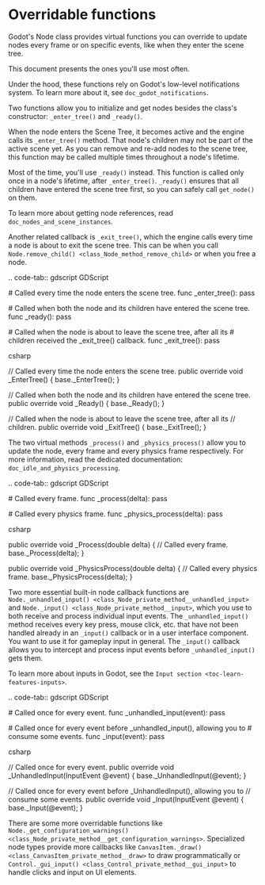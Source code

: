 # Overridable functions

Godot's Node class provides virtual functions you can override to update
nodes every frame or on specific events, like when they enter the scene
tree.

This document presents the ones you'll use most often.

Under the hood, these functions rely on Godot's low-level notifications
system. To learn more about it, see `doc_godot_notifications`.

Two functions allow you to initialize and get nodes besides the class's
constructor: `_enter_tree()` and `_ready()`.

When the node enters the Scene Tree, it becomes active and the engine
calls its `_enter_tree()` method. That node's children may not be part
of the active scene yet. As you can remove and re-add nodes to the scene
tree, this function may be called multiple times throughout a node's
lifetime.

Most of the time, you'll use `_ready()` instead. This function is called
only once in a node's lifetime, after `_enter_tree()`. `_ready()`
ensures that all children have entered the scene tree first, so you can
safely call `get_node()` on them.

To learn more about getting node references, read
`doc_nodes_and_scene_instances`.

Another related callback is `_exit_tree()`, which the engine calls every
time a node is about to exit the scene tree. This can be when you call
`Node.remove_child()
<class_Node_method_remove_child>` or when you free a node.

.. code-tab:: gdscript GDScript

\# Called every time the node enters the scene tree. func
\_enter\_tree(): pass

\# Called when both the node and its children have entered the scene
tree. func \_ready(): pass

\# Called when the node is about to leave the scene tree, after all its
\# children received the \_exit\_tree() callback. func \_exit\_tree():
pass

csharp

// Called every time the node enters the scene tree. public override
void \_EnterTree() { base.\_EnterTree(); }

// Called when both the node and its children have entered the scene
tree. public override void \_Ready() { base.\_Ready(); }

// Called when the node is about to leave the scene tree, after all its
// children. public override void \_ExitTree() { base.\_ExitTree(); }

The two virtual methods `_process()` and `_physics_process()` allow you
to update the node, every frame and every physics frame respectively.
For more information, read the dedicated documentation:
`doc_idle_and_physics_processing`.

.. code-tab:: gdscript GDScript

\# Called every frame. func \_process(delta): pass

\# Called every physics frame. func \_physics\_process(delta): pass

csharp

public override void \_Process(double delta) { // Called every frame.
base.\_Process(delta); }

public override void \_PhysicsProcess(double delta) { // Called every
physics frame. base.\_PhysicsProcess(delta); }

Two more essential built-in node callback functions are
`Node._unhandled_input() <class_Node_private_method__unhandled_input>`
and `Node._input() <class_Node_private_method__input>`, which you use to
both receive and process individual input events. The
`_unhandled_input()` method receives every key press, mouse click, etc.
that have not been handled already in an `_input()` callback or in a
user interface component. You want to use it for gameplay input in
general. The `_input()` callback allows you to intercept and process
input events before `_unhandled_input()` gets them.

To learn more about inputs in Godot, see the
`Input section <toc-learn-features-inputs>`.

.. code-tab:: gdscript GDScript

\# Called once for every event. func \_unhandled\_input(event): pass

\# Called once for every event before \_unhandled\_input(), allowing you
to \# consume some events. func \_input(event): pass

csharp

// Called once for every event. public override void
\_UnhandledInput(InputEvent @event) { base.\_UnhandledInput(@event); }

// Called once for every event before \_UnhandledInput(), allowing you
to // consume some events. public override void \_Input(InputEvent
@event) { base.\_Input(@event); }

There are some more overridable functions like
`Node._get_configuration_warnings()
<class_Node_private_method__get_configuration_warnings>`. Specialized
node types provide more callbacks like
`CanvasItem._draw() <class_CanvasItem_private_method__draw>` to draw
programmatically or `Control._gui_input()
<class_Control_private_method__gui_input>` to handle clicks and input on
UI elements.
